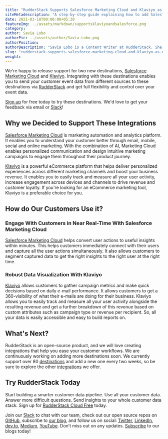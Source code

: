 ```yaml
---
title: "RudderStack Supports Salesforce Marketing Cloud and Klaviyo as Destinations"
siteMetadescription: "A step-by-step guide explaining how to add Salesforce Marketing Cloud and Klaviyo as destinations to RudderStack. Also know, how you can use this desinations to understand your customers better."
date: 2021-03-18T00:00:00+05:30
featureImg: ../assets/markdown/supportsklaviyoandsalesforce.png
category:
author: Savia Lobo
authorPic: ../assets/author/Savia-Lobo.png
authorPosition:
authorDescription: "Savia Lobo is a Content Writer at RudderStack. She is a techie at heart and loves to stay up to date with tech happenings across the globe. If she is not writing or reading, you will find her singing and composing songs."
slug: "rudderstack-supports-salesforce-marketing-cloud-and-klaviyo-as-destinations"
weight: 
---
```


We're happy to release support for two new destinations, [Salesforce Marketing Cloud](https://www.salesforce.com/eu/products/marketing-cloud/platform/) and [Klaviyo](https://www.klaviyo.com/). Integrating with these destinations enables you to send your customer event data from different sources to these destinations via [RudderStack](http://www.rudderstack.com/) and get full flexibility and control over your event data.  

[Sign up](https://app.rudderstack.com/signup) for free today to try these destinations. We'd love to get your feedback via email or [Slack](https://resources.rudderstack.com/join-rudderstack-slack)!  


## Why we Decided to Support These Integrations

[Salesforce Marketing Cloud](https://rudderstack.com/integration/salesforce-marketing-cloud/) is marketing automation and analytics platform. It enables you to understand your customer better through email, mobile, social and online marketing. With the combination of AI, Marketing Cloud enables personalized communication and design intuitive marketing campaigns to engage them throughout their product journey.

[Klaviyo](https://rudderstack.com/integration/klaviyo/) is a powerful eCommerce platform that helps deliver personalized experiences across different marketing channels and boost your business revenue. It enables you to easily track and measure all your user activity, increase engagement across devices and channels to drive revenue and customer loyalty. If you're looking for an eCommerce marketing tool, Klaviyo is a preferable choice for you.  


## How do Our Customers Use it?


### Engage With Customers in Near Real-Time With Salesforce Marketing Cloud 


[Salesforce Marketing Cloud](https://docs.rudderstack.com/destinations/sfmc) helps convert user actions to useful insights within minutes. This helps customers immediately connect with their users and capture all the user actions simultaneously. It also allows customers to segment captured data to get the right insights to the right user at the right time. 


### Robust Data Visualization With Klaviyo

[Klaviyo](https://docs.rudderstack.com/destinations/klaviyo) allows customers to gather campaign metrics and make quick decisions based on daily e-mail performance. It allows customers to get a 360-visibility of what their e-mails are doing for their business. Klaviyo allows you to easily track and measure all your user activity alongside the resulting revenue and get a further breakdown of this revenue based on custom attributes such as campaign type or revenue per recipient. So, all your data is easily accessible and easy to build reports on.


## What's Next?

RudderStack is an open-source product, and we will love creating integrations that help you ease your customer workflows. We are continuously working on adding more destinations soon. We currently support over 80 [destinations](https://docs.rudderstack.com/destinations) and add a new one every two weeks, so be sure to explore the other [integrations](https://rudderstack.com/integration/) we offer. 

## Try RudderStack Today

Start building a smarter customer data pipeline. Use all your customer data. Answer more difficult questions. Send insights to your whole customer data stack. Sign up for [RudderStack Cloud Free](https://app.rudderlabs.com/signup?type=freetrial) today.

Join our [Slack](https://resources.rudderstack.com/join-rudderstack-slack) to chat with our team, check out our open source repos on [GitHub](https://github.com/rudderlabs), subscribe to [our blog](https://rudderstack.com/blog/), and follow us on social: [Twitter](https://twitter.com/RudderStack), [LinkedIn](https://www.linkedin.com/company/rudderlabs/), [dev.to](https://dev.to/rudderstack), [Medium](https://rudderstack.medium.com/), [YouTube](https://www.youtube.com/channel/UCgV-B77bV_-LOmKYHw8jvBw). Don’t miss out on any updates. [Subscribe](https://rudderstack.com/blog/) to our blogs today!
